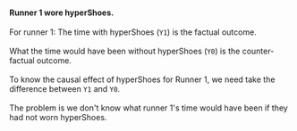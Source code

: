 #### Runner 1 wore hyperShoes.
For runner 1:
The time with hyperShoes (`Y1`) is the factual outcome. 
<br>
<br>
What the time would have been without hyperShoes (`Y0`) is the counter-factual outcome. 
<br>
<br>
To know the causal effect of hyperShoes for Runner 1, we need take the difference between `Y1` and `Y0`. 
<br>
<br>
The problem is we don't know what runner 1's time would have been if they had not worn hyperShoes.

